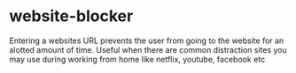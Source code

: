 # website-blocker
 Entering a websites URL prevents the user from going to the website for an alotted amount of time. Useful when there are common distraction sites you may use during working from home like netflix, youtube, facebook etc
